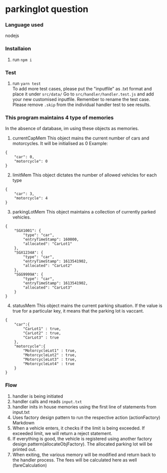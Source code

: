 # parkinglot question
### Language used
nodejs
### Installaion
1) run `npm i`

### Test
1) run `yarn test` \
To add more test cases, please put the "inputfile" as .txt format and place it under `src/data/`
Go to `src/handler/handler.test.js` and add your new customised inputfile. Remember to rename the test case.
Please remove `.skip` from the individual handler test to see results.

### This program maintains 4 type of memories
In the absence of database, im using these objects as memories.
1) currentCapMem
This object mains the current number of cars and motorcycles. It will be initialised as 0
Example:
```
{
    "car": 0,
    "motorcycle": 0
}
```
2) limitMem
This object dictates the number of allowed vehicles for each type
```
{
    "car": 3,
    "motorcycle": 4
}
```
3) parkingLotMem
This object maintains a collection of currently parked vehicles.
```
{
    "SGX1001": {
        "type": "car",
        "entryTimeStamp": 160000,
        "allocated": "CarLot1"
    },
    "SGX1234A": {
        "type": "car",
        "entryTimeStamp": 1613541902,
        "allocated": "CarLot2"
    },
    "SGG9999A": {
        "type": "car",
        "entryTimeStamp": 1613541902,
        "allocated": "CarLot3"
    }
}
```
4) statusMem
This object mains the current parking situation. If the value is true for a particular key, it means that the parking lot is vaccant.
```
{
    "car":{
        "CarLot1" : true,
        "CarLot2" : true,
        "CarLot3" : true
    },
    "motorcycle":{
        "MotorcycleLot1" : true,
        "MotorcycleLot2" : true,
        "MotorcycleLot3" : true,
        "MotorcycleLot4" : true
    }
}
```

### Flow

1) handler is being initiated
2) handler calls and reads `input.txt`
3) handler inits in house memories using the first line of statements from input.txt
4) Uses factory design pattern to run the respective action (actionFactory)
Markdown
5) When a vehicle enters, it checks if the limit is being exceeded. If exceeded limit, we will return a reject statement.
6) If everything is good, the vehicle is registered using another factory design pattern(allocateObjFactory). The allocated parking lot will be printed out.
7) When exiting, the various memory will be modified and return back to the handler process. The fees will be calculated here as well (fareCalculation)


